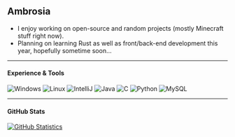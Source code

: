 ## Ambrosia
- I enjoy working on open-source and random projects (mostly Minecraft stuff right now).
- Planning on learning Rust as well as front/back-end development this year, hopefully sometime soon...<br />

---

#### Experience & Tools
![Windows](https://img.shields.io/badge/OS-Windows-informational?style=flat&logo=windows&logoColor=white&color=81b0c6)
![Linux](https://img.shields.io/badge/OS-Linux-informational?style=flat&logo=linux&logoColor=white&color=81b0c6)
![IntelliJ](https://img.shields.io/badge/IDE-IntelliJ-informational?style=flat&logo=intellij-idea&logoColor=white&color=81b0c6)
![Java](https://img.shields.io/badge/Code-Java-informational?style=flat&logo=java&logoColor=white&color=81b0c6)
![C](https://img.shields.io/badge/Code-C-informational?style=flat&logo=c&logoColor=white&color=81b0c6)
![Python](https://img.shields.io/badge/Code-Python-informational?style=flat&logo=python&logoColor=white&color=81b0c6)
![MySQL](https://img.shields.io/badge/Tools-MySQL-informational?style=flat&logo=mysql&logoColor=white&color=81b0c6)
<br />

---

#### GitHub Stats
[![GitHub Statistics](https://github-readme-stats.vercel.app/api?username=tatteaid&show_icons=true&theme=vue-dark)](https://github.com/tatteaid)
